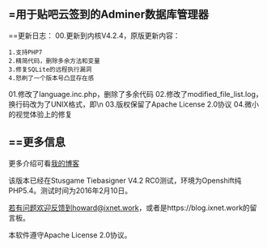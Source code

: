 ﻿=用于贴吧云签到的Adminer数据库管理器
--------
==更新日志：
00.更新到内核V4.2.4，原版更新内容：
```
1.支持PHP7
2.精简代码，删除多余方法和变量
3.修复SQLite的远程执行漏洞
4.怒刷了一个版本号凸显存在感
```
01.修改了language.inc.php，删除了多余代码
02.修改了modified_file_list.log，换行码改为了UNIX格式，即\n
03.版权保留了Apache License 2.0协议
04.微小的视觉体验上的修复

==更多信息
--------
更多介绍可看[我的博客](https://blog.ixnet.work/2016/01/22/adminer/)

该版本已经在Stusgame Tiebasigner V4.2 RC0测试，环境为Openshift纯PHP5.4。测试时间为2016年2月10日。

若有问题欢迎反馈到howard@ixnet.work，或者是https://blog.ixnet.work的留言板。

本软件遵守Apache License 2.0协议。

